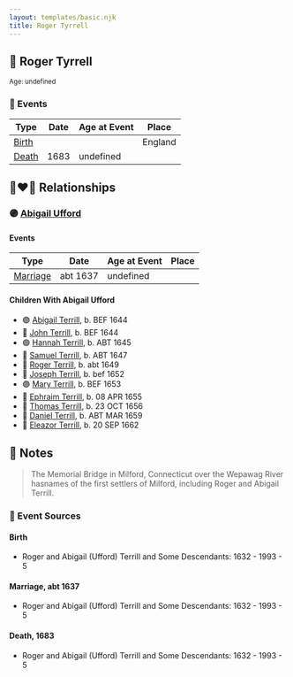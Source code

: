 ```yaml
---
layout: templates/basic.njk
title: Roger Tyrrell
---
```

## 🔵 Roger Tyrrell
<small>Age: undefined</small>

### 📆 Events

Type | Date | Age at Event | Place
------ | ------ | ------ | ------
[Birth](#event-event-2) |  |  | England
[Death](#event-event-3) | 1683 | undefined |

## 👩‍❤️‍👨 Relationships

### 🟣 [Abigail Ufford](/people/9/99473444)

#### Events

Type | Date | Age at Event | Place
------ | ------ | ------ | ------
[Marriage](#event-family-0-event-0) | abt 1637 | undefined |
#### Children With Abigail Ufford
* 🟣 [Abigail Terrill](/people/7/79921415), b. BEF 1644
* 🔵 [John Terrill](/people/6/65221157), b. BEF 1644
* 🟣 [Hannah Terrill](/people/2/26085688), b. ABT 1645
* 🔵 [Samuel Terrill](/people/7/71467792), b. ABT 1647
* 🔵 [Roger Terrill](/people/7/7328352), b. abt 1649
* 🔵 [Joseph Terrill](/people/8/82812656), b. bef 1652
* 🟣 [Mary Terrill](/people/8/80725133), b. BEF 1653
* 🔵 [Ephraim Terrill](/people/6/62982137), b. 08 APR 1655
* 🔵 [Thomas Terrill](/people/4/40420484), b. 23 OCT 1656
* 🔵 [Daniel Terrill](/people/6/65082812), b. ABT MAR 1659
* 🔵 [Eleazor Terrill](/people/3/35437954), b. 20 SEP 1662
## 📝 Notes
>   
  > The Memorial Bridge in Milford, Connecticut over the Wepawag River hasnames of the first settlers of Milford, including Roger and Abigail Terrill.
### 📰 Event Sources

#### <a id="event-event-2"></a> Birth
* Roger and Abigail (Ufford) Terrill and Some Descendants: 1632 - 1993  - 5

#### <a id="event-family-0-event-0"></a> Marriage, abt 1637
* Roger and Abigail (Ufford) Terrill and Some Descendants: 1632 - 1993  - 5
#### <a id="event-event-3"></a> Death, 1683
* Roger and Abigail (Ufford) Terrill and Some Descendants: 1632 - 1993  - 5
